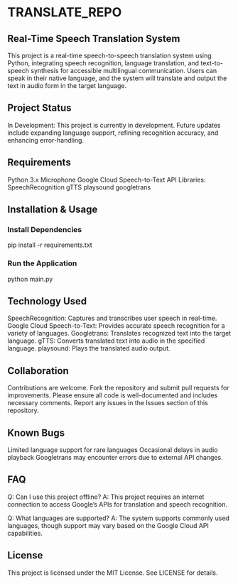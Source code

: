 # TRANSLATE_REPO
 
## Real-Time Speech Translation System
This project is a real-time speech-to-speech translation system using Python, integrating speech recognition, language translation, and text-to-speech synthesis for accessible multilingual communication. Users can speak in their native language, and the system will translate and output the text in audio form in the target language.

## Project Status
In Development:
This project is currently in development. Future updates include expanding language support, refining recognition accuracy, and enhancing error-handling.

## Requirements
Python 3.x
Microphone
Google Cloud Speech-to-Text API
Libraries:
          SpeechRecognition
          gTTS
          playsound
          googletrans
          
          
## Installation & Usage
### Install Dependencies
pip install -r requirements.txt


### Run the Application
python main.py


## Technology Used
SpeechRecognition: Captures and transcribes user speech in real-time.
Google Cloud Speech-to-Text: Provides accurate speech recognition for a variety of languages.
Googletrans: Translates recognized text into the target language.
gTTS: Converts translated text into audio in the specified language.
playsound: Plays the translated audio output.


## Collaboration
Contributions are welcome. Fork the repository and submit pull requests for improvements. Please ensure all code is well-documented and includes necessary comments. Report any issues in the Issues section of this repository.

## Known Bugs
Limited language support for rare languages
Occasional delays in audio playback
Googletrans may encounter errors due to external API changes.


## FAQ
Q: Can I use this project offline?
A: This project requires an internet connection to access Google’s APIs for translation and speech recognition.

Q: What languages are supported?
A: The system supports commonly used languages, though support may vary based on the Google Cloud API capabilities.

## License
This project is licensed under the MIT License. See LICENSE for details.



